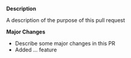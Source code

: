 **Description**

A description of the purpose of this pull request

**Major Changes**
- Describe some major changes in this PR
- Added ... feature